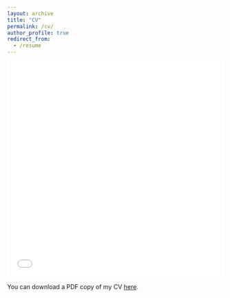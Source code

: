 ```yaml
---
layout: archive
title: "CV"
permalink: /cv/
author_profile: true
redirect_from:
  - /resume
---
```


<iframe src="/_includes/AudreyDenizotCV.pdf" width="100%" height="500" frameborder="no" border="0" marginwidth="0" marginheight="0"></iframe>

You can download a PDF copy of my CV [here](/_includes/AudreyDenizotCV.pdf).
